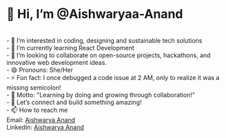<h1>👋 Hi, I’m @Aishwaryaa-Anand</h1><br>
- 👀 I’m interested in coding, designing and sustainable tech solutions<br>
- 🌱 I’m currently learning React Development<br>
- 💞️ I’m looking to collaborate on open-source projects, hackathons, and innovative web development ideas.<br>
- 😄 Pronouns: She/Her<br>
- ⚡ Fun fact: I once debugged a code issue at 2 AM, only to realize it was a missing semicolon!<br>
- 🌟 Motto: "Learning by doing and growing through collaboration!"<br>
- 👋 Let’s connect and build something amazing!<br>
- 📫 How to reach me   
      <br>   Email: <a href="mailto:aishwarya.anand1125@gmail.com">Aishwarya Anand</a>
      <br>LinkedIn: <a href="http://www.linkedin.com/in/aishwaryaa-anand">Aishwarya Anand</a><br>


<!---
Aishwaryaa-Anand/Aishwaryaa-Anand is a ✨ special ✨ repository because its `README.md` (this file) appears on your GitHub profile.
You can click the Preview link to take a look at your changes.
--->
